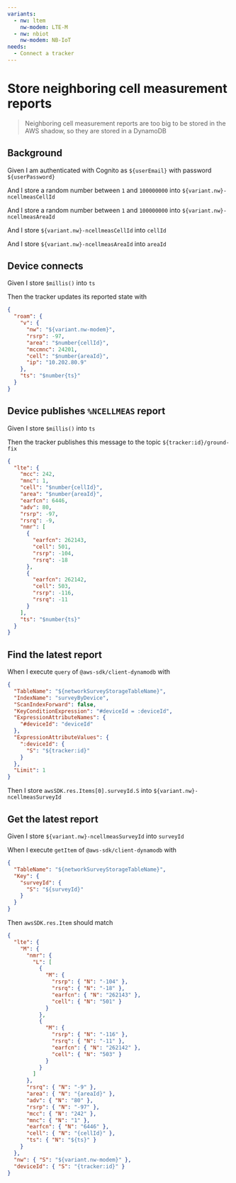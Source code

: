 ```yaml
---
variants:
  - nw: ltem
    nw-modem: LTE-M
  - nw: nbiot
    nw-modem: NB-IoT
needs:
  - Connect a tracker
---
```


# Store neighboring cell measurement reports

> Neighboring cell measurement reports are too big to be stored in the AWS
> shadow, so they are stored in a DynamoDB

## Background

Given I am authenticated with Cognito as `${userEmail}` with password
`${userPassword}`

And I store a random number between `1` and `100000000` into
`${variant.nw}-ncellmeasCellId`

And I store a random number between `1` and `100000000` into
`${variant.nw}-ncellmeasAreaId`

And I store `${variant.nw}-ncellmeasCellId` into `cellId`

And I store `${variant.nw}-ncellmeasAreaId` into `areaId`

## Device connects

Given I store `$millis()` into `ts`

Then the tracker updates its reported state with

```json
{
  "roam": {
    "v": {
      "nw": "${variant.nw-modem}",
      "rsrp": -97,
      "area": "$number{cellId}",
      "mccmnc": 24201,
      "cell": "$number{areaId}",
      "ip": "10.202.80.9"
    },
    "ts": "$number{ts}"
  }
}
```

## Device publishes `%NCELLMEAS` report

Given I store `$millis()` into `ts`

Then the tracker publishes this message to the topic `${tracker:id}/ground-fix`

```json
{
  "lte": {
    "mcc": 242,
    "mnc": 1,
    "cell": "$number{cellId}",
    "area": "$number{areaId}",
    "earfcn": 6446,
    "adv": 80,
    "rsrp": -97,
    "rsrq": -9,
    "nmr": [
      {
        "earfcn": 262143,
        "cell": 501,
        "rsrp": -104,
        "rsrq": -18
      },
      {
        "earfcn": 262142,
        "cell": 503,
        "rsrp": -116,
        "rsrq": -11
      }
    ],
    "ts": "$number{ts}"
  }
}
```

## Find the latest report

When I execute `query` of `@aws-sdk/client-dynamodb` with

```json
{
  "TableName": "${networkSurveyStorageTableName}",
  "IndexName": "surveyByDevice",
  "ScanIndexForward": false,
  "KeyConditionExpression": "#deviceId = :deviceId",
  "ExpressionAttributeNames": {
    "#deviceId": "deviceId"
  },
  "ExpressionAttributeValues": {
    ":deviceId": {
      "S": "${tracker:id}"
    }
  },
  "Limit": 1
}
```

Then I store `awsSDK.res.Items[0].surveyId.S` into
`${variant.nw}-ncellmeasSurveyId`

## Get the latest report

Given I store `${variant.nw}-ncellmeasSurveyId` into `surveyId`

When I execute `getItem` of `@aws-sdk/client-dynamodb` with

```json
{
  "TableName": "${networkSurveyStorageTableName}",
  "Key": {
    "surveyId": {
      "S": "${surveyId}"
    }
  }
}
```

Then `awsSDK.res.Item` should match

```json
{
  "lte": {
    "M": {
      "nmr": {
        "L": [
          {
            "M": {
              "rsrp": { "N": "-104" },
              "rsrq": { "N": "-18" },
              "earfcn": { "N": "262143" },
              "cell": { "N": "501" }
            }
          },
          {
            "M": {
              "rsrp": { "N": "-116" },
              "rsrq": { "N": "-11" },
              "earfcn": { "N": "262142" },
              "cell": { "N": "503" }
            }
          }
        ]
      },
      "rsrq": { "N": "-9" },
      "area": { "N": "{areaId}" },
      "adv": { "N": "80" },
      "rsrp": { "N": "-97" },
      "mcc": { "N": "242" },
      "mnc": { "N": "1" },
      "earfcn": { "N": "6446" },
      "cell": { "N": "{cellId}" },
      "ts": { "N": "${ts}" }
    }
  },
  "nw": { "S": "${variant.nw-modem}" },
  "deviceId": { "S": "{tracker:id}" }
}
```
